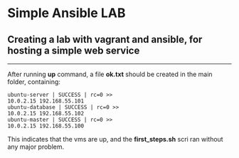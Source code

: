 # Simple Ansible LAB
## **Creating a lab with vagrant and ansible, for hosting a simple web service**

---

After running **up** command, a file **ok.txt** should be created in the main folder, containing:
```shell
ubuntu-server | SUCCESS | rc=0 >>
10.0.2.15 192.168.55.101 
ubuntu-database | SUCCESS | rc=0 >>
10.0.2.15 192.168.55.102 
ubuntu-master | SUCCESS | rc=0 >>
10.0.2.15 192.168.55.100 
```
This indicates that the vms are up, and the **first_steps.sh** scri ran without any major problem.


